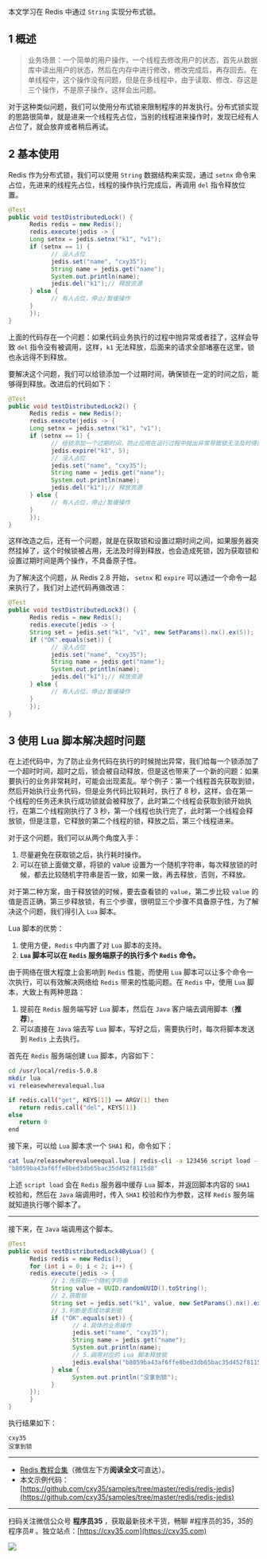 本文学习在 Redis 中通过 `String` 实现分布式锁。
<!-- more -->

## 1 概述

> 业务场景：一个简单的用户操作，一个线程去修改用户的状态，首先从数据库中读出用户的状态，然后在内存中进行修改，修改完成后，再存回去。在单线程中，这个操作没有问题，但是在多线程中，由于读取、修改、存这是三个操作，不是原子操作，这样会出问题。

对于这种类似问题，我们可以使用分布式锁来限制程序的并发执行。分布式锁实现的思路很简单，就是进来一个线程先占位，当别的线程进来操作时，发现已经有人占位了，就会放弃或者稍后再试。

## 2 基本使用

Redis 作为分布式锁，我们可以使用 `String` 数据结构来实现，通过 `setnx` 命令来占位，先进来的线程先占位，线程的操作执行完成后，再调用 `del` 指令释放位置。

```java
@Test
public void testDistributedLock() {
      Redis redis = new Redis();
      redis.execute(jedis -> {
      Long setnx = jedis.setnx("k1", "v1");
      if (setnx == 1) {
            // 没人占位
            jedis.set("name", "cxy35");
            String name = jedis.get("name");
            System.out.println(name);
            jedis.del("k1");// 释放资源
      } else {
            // 有人占位，停止/暂缓操作
      }
      });
}
```

上面的代码存在一个问题：如果代码业务执行的过程中抛异常或者挂了，这样会导致 `del` 指令没有被调用，这样，`k1` 无法释放，后面来的请求全部堵塞在这里，锁也永远得不到释放。

要解决这个问题，我们可以给锁添加一个过期时间，确保锁在一定的时间之后，能够得到释放。改进后的代码如下：

```java
@Test
public void testDistributedLock2() {
      Redis redis = new Redis();
      redis.execute(jedis -> {
      Long setnx = jedis.setnx("k1", "v1");
      if (setnx == 1) {
            // 给锁添加一个过期时间，防止应用在运行过程中抛出异常导致锁无法及时得到释放
            jedis.expire("k1", 5);
            // 没人占位
            jedis.set("name", "cxy35");
            String name = jedis.get("name");
            System.out.println(name);
            jedis.del("k1");// 释放资源
      } else {
            // 有人占位，停止/暂缓操作
      }
      });
}
```

这样改造之后，还有一个问题，就是在获取锁和设置过期时间之间，如果服务器突然挂掉了，这个时候锁被占用，无法及时得到释放，也会造成死锁，因为获取锁和设置过期时间是两个操作，不具备原子性。

为了解决这个问题，从 Redis 2.8 开始， `setnx` 和 `expire` 可以通过一个命令一起来执行了，我们对上述代码再做改进：

```java
@Test
public void testDistributedLock3() {
      Redis redis = new Redis();
      redis.execute(jedis -> {
      String set = jedis.set("k1", "v1", new SetParams().nx().ex(5));
      if ("OK".equals(set)) {
            // 没人占位
            jedis.set("name", "cxy35");
            String name = jedis.get("name");
            System.out.println(name);
            jedis.del("k1");// 释放资源
      } else {
            // 有人占位，停止/暂缓操作
      }
      });
}
```

## 3 使用 Lua 脚本解决超时问题

在上述代码中，为了防止业务代码在执行的时候抛出异常，我们给每一个锁添加了一个超时时间，超时之后，锁会被自动释放，但是这也带来了一个新的问题：如果要执行的业务非常耗时，可能会出现紊乱。举个例子：第一个线程首先获取到锁，然后开始执行业务代码，但是业务代码比较耗时，执行了 8 秒，这样，会在第一个线程的任务还未执行成功锁就会被释放了，此时第二个线程会获取到锁开始执行，在第二个线程刚执行了 3 秒，第一个线程也执行完了，此时第一个线程会释放锁，但是注意，它释放的第二个线程的锁，释放之后，第三个线程进来。

对于这个问题，我们可以从两个角度入手：

1. 尽量避免在获取锁之后，执行耗时操作。
2. 可以在锁上面做文章，将锁的 value 设置为一个随机字符串，每次释放锁的时候，都去比较随机字符串是否一致，如果一致，再去释放，否则，不释放。

对于第二种方案，由于释放锁的时候，要去查看锁的 `value`，第二步比较 `value` 的值是否正确，第三步释放锁，有三个步骤，很明显三个步骤不具备原子性，为了解决这个问题，我们得引入 `Lua` 脚本。

Lua 脚本的优势：

1. 使用方便，`Redis` 中内置了对 `Lua` 脚本的支持。
2. **`Lua` 脚本可以在 `Redis` 服务端原子的执行多个 `Redis` 命令。**

由于网络在很大程度上会影响到 `Redis` 性能，而使用 `Lua` 脚本可以让多个命令一次执行，可以有效解决网络给 `Redis` 带来的性能问题。在 `Redis` 中，使用 `Lua` 脚本，大致上有两种思路：

1. 提前在 `Redis` 服务端写好 `Lua` 脚本，然后在 `Java` 客户端去调用脚本（**推荐**）。
2. 可以直接在 `Java` 端去写 `Lua` 脚本，写好之后，需要执行时，每次将脚本发送到 `Redis` 上去执行。

首先在 `Redis` 服务端创建 `Lua` 脚本，内容如下：

```bash
cd /usr/local/redis-5.0.8
mkdir lua
vi releasewherevalequal.lua

if redis.call("get", KEYS[1]) == ARGV[1] then
   return redis.call("del", KEYS[1])
else
   return 0
end
```

接下来，可以给 `Lua` 脚本求一个 `SHA1` 和，命令如下：

```bash
cat lua/releasewherevalueequal.lua | redis-cli -a 123456 script load --pipe
"b8059ba43af6ffe8bed3db65bac35d452f8115d8"
```

上述 `script load` 会在 `Redis` 服务器中缓存 `Lua` 脚本，并返回脚本内容的 `SHA1` 校验和，然后在 `Java` 端调用时，传入 `SHA1` 校验和作为参数，这样 `Redis` 服务端就知道执行哪个脚本了。

---

接下来，在 `Java` 端调用这个脚本。

```java
@Test
public void testDistributedLock4ByLua() {
      Redis redis = new Redis();
      for (int i = 0; i < 2; i++) {
      redis.execute(jedis -> {
            // 1.先获取一个随机字符串
            String value = UUID.randomUUID().toString();
            // 2.获取锁
            String set = jedis.set("k1", value, new SetParams().nx().ex(5));
            // 3.判断是否成功拿到锁
            if ("OK".equals(set)) {
                  // 4.具体的业务操作
                  jedis.set("name", "cxy35");
                  String name = jedis.get("name");
                  System.out.println(name);
                  // 5.调用对应的 Lua 脚本释放锁
                  jedis.evalsha("b8059ba43af6ffe8bed3db65bac35d452f8115d8", Arrays.asList("k1"), Arrays.asList(value));
            } else {
                  System.out.println("没拿到锁");
            }
      });
      }
}
```

执行结果如下：

```
cxy35
没拿到锁
```

---

- [Redis 教程合集](https://mp.weixin.qq.com/s/iivXrj1cfTiPy89ueE_53Q)（微信左下方**阅读全文**可直达）。
- 本文示例代码：[https://github.com/cxy35/samples/tree/master/redis/redis-jedis](https://github.com/cxy35/samples/tree/master/redis/redis-jedis)


---

扫码关注微信公众号 **程序员35** ，获取最新技术干货，畅聊 #程序员的35，35的程序员# 。独立站点：[https://cxy35.com](https://cxy35.com)

![](https://oscimg.oschina.net/oscnet/up-285838b9c516db5bb1ba760f292f2346078.JPEG)